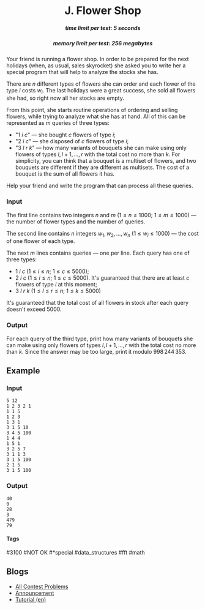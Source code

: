 <h1 style='text-align: center;'> J. Flower Shop</h1>

<h5 style='text-align: center;'>time limit per test: 5 seconds</h5>
<h5 style='text-align: center;'>memory limit per test: 256 megabytes</h5>

Your friend is running a flower shop. In order to be prepared for the next holidays (when, as usual, sales skyrocket) she asked you to write her a special program that will help to analyze the stocks she has.

There are $n$ different types of flowers she can order and each flower of the type $i$ costs $w_i$. The last holidays were a great success, she sold all flowers she had, so right now all her stocks are empty.

From this point, she starts routine operations of ordering and selling flowers, while trying to analyze what she has at hand. All of this can be represented as $m$ queries of three types: 

* "$1$ $i$ $c$" — she bought $c$ flowers of type $i$;
* "$2$ $i$ $c$" — she disposed of $c$ flowers of type $i$;
* "$3$ $l$ $r$ $k$" — how many variants of bouquets she can make using only flowers of types $l, l + 1, \dots, r$ with the total cost no more than $k$. For simplicity, you can think that a bouquet is a multiset of flowers, and two bouquets are different if they are different as multisets. The cost of a bouquet is the sum of all flowers it has.

Help your friend and write the program that can process all these queries.

### Input

The first line contains two integers $n$ and $m$ ($1 \le n \le 1000$; $1 \le m \le 1000$) — the number of flower types and the number of queries.

The second line contains $n$ integers $w_1, w_2, \dots, w_n$ ($1 \le w_i \le 1000$) — the cost of one flower of each type.

The next $m$ lines contains queries — one per line. Each query has one of three types: 

* $1$ $i$ $c$ ($1 \le i \le n$; $1 \le c \le 5000$);
* $2$ $i$ $c$ ($1 \le i \le n$; $1 \le c \le 5000$). It's guaranteed that there are at least $c$ flowers of type $i$ at this moment;
* $3$ $l$ $r$ $k$ ($1 \le l \le r \le n$; $1 \le k \le 5000$)

It's guaranteed that the total cost of all flowers in stock after each query doesn't exceed $5000$.

### Output

For each query of the third type, print how many variants of bouquets she can make using only flowers of types $l, l + 1, \dots, r$ with the total cost no more than $k$. Since the answer may be too large, print it modulo $998\,244\,353$.

## Example

### Input


```text
5 12
1 2 3 2 1
1 1 5
1 2 3
1 3 1
3 1 5 10
3 4 5 100
1 4 4
1 5 1
3 2 5 7
3 1 1 3
3 1 5 100
2 1 5
3 1 5 100
```
### Output


```text
40
0
28
3
479
79
```


#### Tags 

#3100 #NOT OK #*special #data_structures #fft #math 

## Blogs
- [All Contest Problems](../Kotlin_Heroes:_Episode_6.md)
- [Announcement](../blogs/Announcement.md)
- [Tutorial (en)](../blogs/Tutorial_(en).md)
